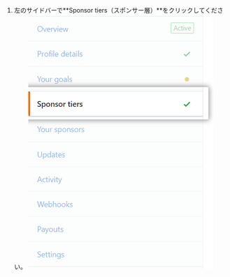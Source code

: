 1. 左のサイドバーで**Sponsor tiers（スポンサー層）**をクリックしてください。 ![スポンサー層のタブ](/assets/images/help/sponsors/sponsor-tiers-tab.png)
